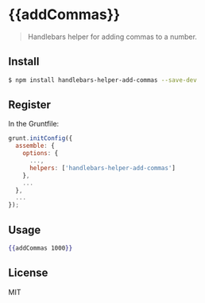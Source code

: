 # {{addCommas}}

> Handlebars helper for adding commas to a number.

## Install

```sh
$ npm install handlebars-helper-add-commas --save-dev
```

## Register

In the Gruntfile:
```js
grunt.initConfig({
  assemble: {
    options: {
      ...,
      helpers: ['handlebars-helper-add-commas']
    },
    ...
  },
  ...
});
```

## Usage

```hbs
{{addCommas 1000}}
```

## License

MIT

